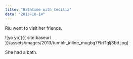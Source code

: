 ```yaml
---
title: "Bathtime with Cecilia"
date: "2013-10-14"
---
```


Riu went to visit her friends.

![yo yo]({{ site.baseurl }}/assets/images/2013/tumblr_inline_mugbg7FIrf1qlj3bd.jpg)

She had a bath.
